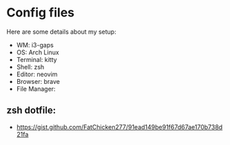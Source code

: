 # Config files

Here are some details about my setup:

- WM: i3-gaps
- OS: Arch Linux
- Terminal: kitty
- Shell: zsh
- Editor: neovim
- Browser: brave
- File Manager: 

## zsh dotfile:
- https://gist.github.com/FatChicken277/91ead149be91f67d67ae170b738d21fa
